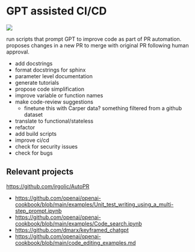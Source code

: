 # GPT assisted CI/CD

![](https://img.shields.io/badge/tag-tooling-lightgrey)

run scripts that prompt GPT to improve code as part of PR automation. proposes changes in a new PR to merge with original PR following human approval.

* add docstrings
* format docstrings for sphinx
* parameter level documentation
* generate tutorials
* propose code simplification
* improve variable or function names
* make code-review suggestions
  * finetune this with Carper data? something filtered from a github dataset
* translate to functional/stateless
* refactor
* add build scripts
* improve ci/cd
* check for security issues
* check for bugs

## Relevant projects

https://github.com/irgolic/AutoPR

* https://github.com/openai/openai-cookbook/blob/main/examples/Unit_test_writing_using_a_multi-step_prompt.ipynb
* https://github.com/openai/openai-cookbook/blob/main/examples/Code_search.ipynb
* https://github.com/dmarx/keyframed_chatgpt
* https://github.com/openai/openai-cookbook/blob/main/code_editing_examples.md
